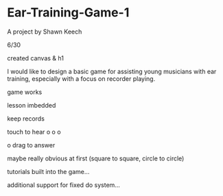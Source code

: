 # Ear-Training-Game-1
A project by Shawn Keech




6/30

created canvas & h1

I would like to design a basic game for assisting young musicians with ear training, especially with a focus on recorder playing.


game works

lesson imbedded

keep records

touch to hear
o o o

o
drag to answer


maybe really obvious at first (square to square, circle to circle)

tutorials built into the game...

additional support for fixed do system...
